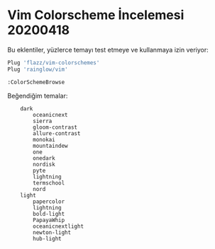 # Vim Colorscheme İncelemesi 20200418 

Bu eklentiler, yüzlerce temayı test etmeye ve kullanmaya izin veriyor:

``` bash
Plug 'flazz/vim-colorschemes'
Plug 'rainglow/vim'
``` 

``` bash
:ColorSchemeBrowse
``` 

Beğendiğim temalar:

		dark
			oceanicnext
			sierra
			gloom-contrast
			allure-contrast
			monokai
			mountaindew
			one
			onedark
			nordisk
			pyte
			lightning
			termschool
			nord
		light
			papercolor
			lightning
			bold-light
			PapayaWhip
			oceanicnextlight
			newton-light
			hub-light



